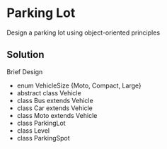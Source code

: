 # Parking Lot

Design a parking lot using object-oriented principles

## Solution

Brief Design

+ enum VehicleSize {Moto, Compact, Large}
+ abstract class Vehicle
+ class Bus extends Vehicle
+ class Car extends Vehicle
+ class Moto extends Vehicle
+ class ParkingLot
+ class Level
+ class ParkingSpot